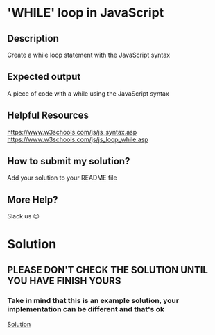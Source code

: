 # 'WHILE' loop in JavaScript

## Description
  Create a while loop statement with the JavaScript syntax

## Expected output

A piece of code with a while using the JavaScript syntax

## Helpful Resources

https://www.w3schools.com/js/js_syntax.asp \
https://www.w3schools.com/js/js_loop_while.asp

## How to submit my solution?

Add your solution to your README file

## More Help?

Slack us 😉

# Solution

## PLEASE DON'T CHECK THE SOLUTION UNTIL YOU HAVE FINISH YOURS

### Take in mind that this is an example solution, your implementation can be different and that's ok

[Solution](../sol)
